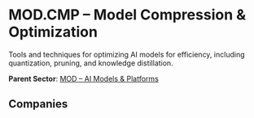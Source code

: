 # MOD.CMP – Model Compression & Optimization

Tools and techniques for optimizing AI models for efficiency, including quantization, pruning, and knowledge distillation.


**Parent Sector**: [MOD – AI Models & Platforms](mod.md)

## Companies

